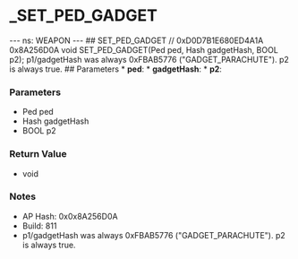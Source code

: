 # _SET_PED_GADGET

--- ns: WEAPON --- ## SET_PED_GADGET  // 0xD0D7B1E680ED4A1A 0x8A256D0A void SET_PED_GADGET(Ped ped, Hash gadgetHash, BOOL p2);  p1/gadgetHash was always 0xFBAB5776 ("GADGET_PARACHUTE"). p2 is always true.  ## Parameters * **ped**: * **gadgetHash**: * **p2**:

### Parameters
* Ped ped
* Hash gadgetHash
* BOOL p2

### Return Value
* void

### Notes
* AP Hash: 0x0x8A256D0A
* Build: 811
* p1/gadgetHash was always 0xFBAB5776 ("GADGET_PARACHUTE").
p2 is always true.

